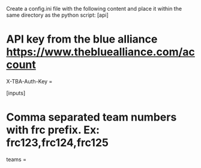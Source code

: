 Create a config.ini file with the following content and place it within the same directory as the python script:
[api]
# API key from the blue alliance https://www.thebluealliance.com/account
X-TBA-Auth-Key = 

[inputs]
# Comma separated team numbers with frc prefix. Ex: frc123,frc124,frc125
teams = 